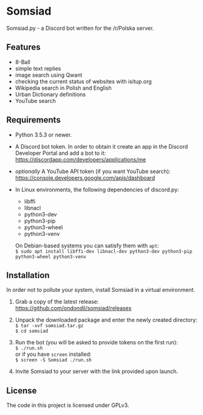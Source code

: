 # Somsiad

Somsiad.py - a Discord bot written for the /r/Polska server.

## Features

* 8-Ball
* simple text replies
* image search using Qwant
* checking the current status of websites with isitup.org
* Wikipedia search in Polish and English
* Urban Dictionary definitions
* YouTube search

## Requirements

* Python 3.5.3 or newer.

* A Discord bot token. In order to obtain it create an app in the Discord Developer Portal and add a bot to it:  
https://discordapp.com/developers/applications/me

* *optionally* A YouTube API token (if you want YouTube search):  
https://console.developers.google.com/apis/dashboard

* In Linux environments, the following dependencies of discord.py:  

  * libffi
  * libnacl
  * python3-dev
  * python3-pip
  * python3-wheel
  * python3-venv

  On Debian-based systems you can satisfy them with `apt`:  
`$ sudo apt install libffi-dev libnacl-dev python3-dev python3-pip python3-wheel python3-venv`

## Installation

In order not to pollute your system, install Somsiad in a virtual environment.

1. Grab a copy of the latest release:  
  https://github.com/ondondil/somsiad/releases

2. Unpack the downloaded package and enter the newly created directory:  
`$ tar -xvf somsiad.tar.gz`  
`$ cd somsiad`

3. Run the bot (you will be asked to provide tokens on the first run):  
`$ ./run.sh`  
or if you have `screen` installed:  
`$ screen -S Somsiad ./run.sh`

4. Invite Somsiad to your server with the link provided upon launch.

## License

The code in this project is licensed under GPLv3.
